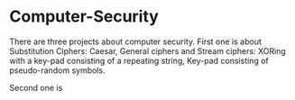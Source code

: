 # Computer-Security
There are three projects about computer security.
First one is about Substitution Ciphers: Caesar, General ciphers
and Stream ciphers: XORing with a key-pad consisting of a repeating string, Key-pad consisting of pseudo-random symbols.

Second one is

